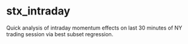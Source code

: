 # stx_intraday
Quick analysis of intraday momentum effects on last 30 minutes of NY trading session via best subset regression.
